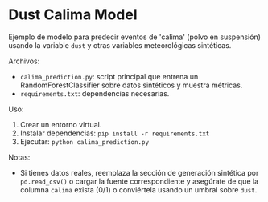 # Dust Calima Model

Ejemplo de modelo para predecir eventos de 'calima' (polvo en suspensión) usando la variable `dust` y otras variables meteorológicas sintéticas.

Archivos:
- `calima_prediction.py`: script principal que entrena un RandomForestClassifier sobre datos sintéticos y muestra métricas.
- `requirements.txt`: dependencias necesarias.

Uso:
1. Crear un entorno virtual.
2. Instalar dependencias: `pip install -r requirements.txt`
3. Ejecutar: `python calima_prediction.py`

Notas:
- Si tienes datos reales, reemplaza la sección de generación sintética por `pd.read_csv()` o cargar la fuente correspondiente y asegúrate de que la columna `calima` exista (0/1) o conviértela usando un umbral sobre `dust`.
